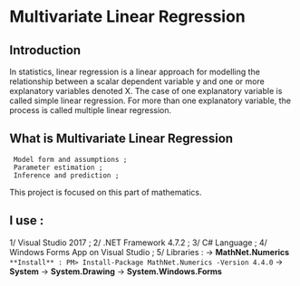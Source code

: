 # Multivariate Linear Regression

## Introduction

In statistics, linear regression is a linear approach for modelling the relationship between a scalar dependent variable y and one or more explanatory variables denoted X. 
The case of one explanatory variable is called simple linear regression. 
For more than one explanatory variable, the process is called multiple linear regression.

## What is Multivariate Linear Regression

```
 Model form and assumptions ;
 Parameter estimation ; 
 Inference and prediction ; 
```

This project is focused on this part of mathematics.

## I use : 

1/ Visual Studio 2017 ;
2/ .NET Framework 4.7.2 ;
3/ C# Language ;
4/ Windows Forms App on Visual Studio ; 
5/ Libraries : 
	-> **MathNet.Numerics**
		```
		**Install** : PM> Install-Package MathNet.Numerics -Version 4.4.0
		```
	-> **System**
	-> **System.Drawing**
	-> **System.Windows.Forms**
